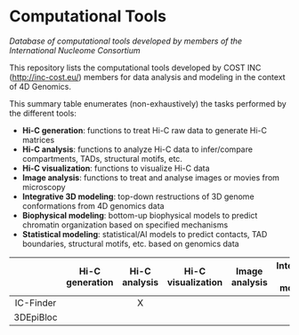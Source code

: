 # Computational Tools
*Database of computational tools developed by members of the International Nucleome Consortium*

This repository lists the computational tools developed by COST INC (http://inc-cost.eu/) members for data analysis and modeling in the context of 4D Genomics.

This summary table enumerates (non-exhaustively) the tasks performed by the different tools:
- **Hi-C generation**: functions to treat Hi-C raw data to generate Hi-C matrices
- **Hi-C analysis**: functions to analyze Hi-C data to infer/compare compartments, TADs, structural motifs, etc.
- **Hi-C visualization**: functions to visualize Hi-C data 
- **Image analysis**: functions to treat and analyse images or movies from microscopy
- **Integrative 3D modeling**: top-down restructions of 3D genome conformations from 4D genomics data 
- **Biophysical modeling**: bottom-up biophysical models to predict chromatin organization based on specified mechanisms 
- **Statistical modeling**: statistical/AI models to predict contacts, TAD boundaries, structural motifs, etc. based on genomics data


|   | Hi-C generation | Hi-C analysis | Hi-C visualization | Image analysis | Integrative 3D modeling | Mechanistic polymer modeling | Statistical modeling |
| :---------: | :----: |:----: |:----: |:----: |:----: |:----: |:----: |
| IC-Finder  |   | X | | | | | |
| 3DEpiBloc |  |  | | | | X| |

